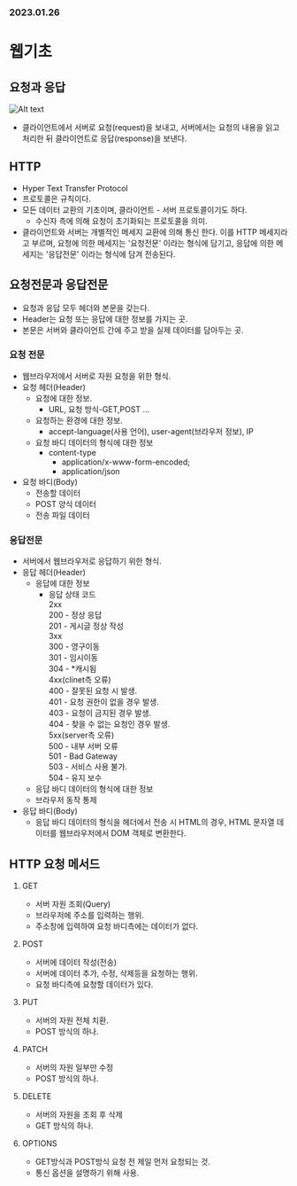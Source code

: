 ### 2023.01.26
# 웹기초
## 요청과 응답
![Alt text](https://raw.githubusercontent.com/yonggyo1125/curriculum300H/main/4.Servlet%20%26%20JSP1%2821%EC%8B%9C%EA%B0%84%29/1%EC%9D%BC%EC%B0%A8%283h%29%20-%20%EA%B0%9C%EB%B0%9C%ED%99%98%EA%B2%BD%20%EA%B5%AC%EC%B6%95%2C%20%EC%9B%B9%20%EA%B8%B0%EC%B4%88%2C%20%EC%84%9C%EB%B8%94%EB%A6%BF%28Servlet%29/images/images20.png)
- 클라이언트에서 서버로 요청(request)을 보내고,
  서버에서는 요청의 내용을 읽고 처리한 뒤 클라이언트로
  응답(response)을 보낸다.

## HTTP
- Hyper Text Transfer Protocol
- 프로토콜은 규칙이다.
- 모든 데이터 교환의 기초이며, 클라이언트 - 서버 프로토콜이기도 하다.
    - 수신자 측에 의해 요청이 초기화되는 프로토콜을 의미.
- 클라이언트와 서버는 개별적인 메세지 교환에 의해 통신
한다. 이를 HTTP 메세지라고 부르며, 요청에 의한 메세지는
'요청전문' 이라는 형식에 담기고, 응답에 의한 메세지는 '응답전문' 이라는 형식에 담겨 전송된다.

## 요청전문과 응답전문
- 요청과 응답 모두 헤더와 본문을 갖는다.
- Header는 요청 또는 응답에 대한 정보를 가지는 곳.
- 본문은 서버와 클라이언트 간에 주고 받을 실제 데이터를 담아두는 곳.

### 요청 전문
- 웹브라우저에서 서버로 자원 요청을 위한 형식.
- 요청 헤더(Header)
    - 요청에 대한 정보.
        - URL, 요청 방식-GET,POST ...
    - 요청하는 환경에 대한 정보.
        - accept-language(사용 언어), user-agent(브라우저 정보), IP
    - 요청 바디 데이터의 형식에 대한 정보
        - content-type
            - application/x-www-form-encoded;
            - application/json
- 요청 바디(Body)
    - 전송할 데이터
    - POST 양식 데이터
    - 전송 파일 데이터

### 응답전문
- 서버에서 웹브라우저로 응답하기 위한 형식.
- 응답 헤더(Header)
    - 응답에 대한 정보
        - 응답 상태 코드  
        2xx  
             200 - 정상 응답  
             201 - 게시글 정상 작성  
        3xx  
             300 - 영구이동  
             301 - 임시이동  
             304 - *캐시됨  
        4xx(clinet측 오류)  
             400 - 잘못된 요청 시 발생.  
             401 - 요청 권한이 없을 경우 발생.  
             403 - 요청이 금지된 경우 발생.  
             404 - 찾을 수 없는 요청인 경우 발생.  
        5xx(server측 오류)  
             500 - 내부 서버 오류  
             501 - Bad Gateway  
             503 - 서비스 사용 불가.  
             504 - 유지 보수  
    - 응답 바디 데이터의 형식에 대한 정보
    - 브라우저 동작 통제
- 응답 바디(Body)
    - 응답 바디 데이터의 형식을 헤더에서 전송 시
      HTML의 경우, HTML 문자열 데이터를 웹브라우저에서 
      DOM 객체로 변환한다.

## HTTP 요청 메서드
1. GET 
    - 서버 자원 조회(Query)
    - 브라우저에 주소를 입력하는 행위.
    - 주소창에 입력하여 요청 바디측에는 데이터가 없다.

2. POST
    - 서버에 데이터 작성(전송)
    - 서버에 데이터 추가, 수정, 삭제등을 요청하는 행위.
    - 요청 바디측에 요청할 데이터가 있다.
3. PUT
    - 서버의 자원 전체 치환.
    - POST 방식의 하나.
4. PATCH
    - 서버의 자원 일부만 수정
    - POST 방식의 하나.
5. DELETE
    - 서버의 자원을 조회 후 삭제
    - GET 방식의 하나.
6. OPTIONS
    - GET방식과 POST방식 요청 전 제일 먼저 요청되는 것.
    - 통신 옵션을 설명하기 위해 사용.
    